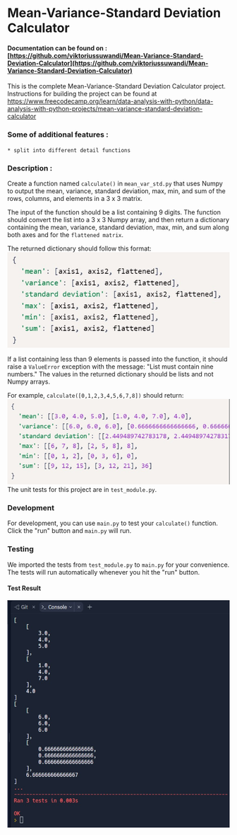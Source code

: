 # Mean-Variance-Standard Deviation Calculator

#### Documentation can be found on : [https://github.com/viktoriussuwandi/Mean-Variance-Standard-Deviation-Calculator](https://github.com/viktoriussuwandi/Mean-Variance-Standard-Deviation-Calculator)

This is the complete Mean-Variance-Standard Deviation Calculator project. 
Instructions for building the project can be found at 
https://www.freecodecamp.org/learn/data-analysis-with-python/data-analysis-with-python-projects/mean-variance-standard-deviation-calculator

### Some of additional features :
    * split into different detail functions

### Description :
Create a function named `calculate()` in `mean_var_std.py` that uses Numpy to output the mean, variance, standard deviation, max, min, and sum of the rows, columns, and elements in a 3 x 3 matrix.

The input of the function should be a list containing 9 digits. The function should convert the list into a 3 x 3 Numpy array, and then return a dictionary containing the mean, variance, standard deviation, max, min, and sum along both axes and for the `flattened matrix`.

The returned dictionary should follow this format:
![example1](img/example1.jpg)

If a list containing less than 9 elements is passed into the function, it should raise a `ValueError` exception with the message: "List must contain nine numbers." The values in the returned dictionary should be lists and not Numpy arrays.

For example, `calculate([0,1,2,3,4,5,6,7,8])` should return:
![example2](img/example2.jpg)
The unit tests for this project are in `test_module.py`.

### Development
For development, you can use `main.py` to test your `calculate()` function. Click the "run" button and `main.py` will run.

### Testing
We imported the tests from `test_module.py` to `main.py` for your convenience. The tests will run automatically whenever you hit the "run" button.

#### Test Result
![complete](img/complete.jpg)
